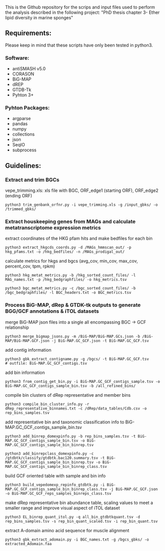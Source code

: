 This is the Github repository for the scrips and input files used to perform the analysis described in the following project: "PhD thesis chapter 3- Ether lipid diversity in marine sponges"

## Requirements:

Please keep in mind that these scripts have only been tested in python3.

### Software:

- antiSMASH v5.0
- CORASON
- BiG-MAP
- dREP
- GTDB-Tk
- Pyhton 3+

### Pyhton Packages:

- argparse
- pandas
- numpy
- collections
- json
- SeqIO
- subprocess


## Guidelines:

### Extract and trim BGCs
vepe_trimming.xls: xls file with BGC, ORF_edge1 (starting ORF), ORF_edge2 (ending ORF)
```
python3 trim_genbank_orfnr.py -i vepe_trimming.xls -g /input_gbks/ -o /trimmed_gbks/
```


### Extract houskeeping genes from MAGs and calculate metatranscriptome expression metrics

extract coordinates of the HKG pfam hits and make bedfiles for each bin
```
python3 extract_hkgcds_coords.py -d /MAGs_hmmscan_out/ -p hkg_pfams.txt -o /hkg_bedfiles/ -n /MAGs_prodigal_out/
```

calculate metrics for hkgs and bgcs (avg_cov, min_cov, max_cov, percent_cov, tpm, rpkm)
```
python3 hkg_metat_metrics.py -b /hkg_sorted_count_files/ -l MAG_names.txt -p /hkg_bedgraphfiles/ -o hkg_metrics.tsv
```
```
python3 bgc_metat_metrics.py -c /bgc_sorted_count_files/ -b /bgc_bedgraphfiles/ -l BGC_headers.txt -o BGC_metrics.tsv
```

### Process BiG-MAP, dRep & GTDK-tk outputs to generate BGG/GCF annotations & iTOL datasets

merge BiG-MAP json files into a single all encompassing BGC -> GCF relationship
```
python3 merge_bigmap_jsons.py -m /BiG-MAP/BiG-MAP.GCs.json -b /BiG-MAP/BiG-MAP.GCF.json -j BiG-MAP.GC_GCF.json -t BiG-MAP.GC_GCF.tsv
```

add contig information
```
python3 gbk_extract_contigname.py -g /bgcs/ -t BiG-MAP.GC_GCF.tsv
# outfile: BiG-MAP.GC_GCF_contigs.tsv
```

add bin information
```
python3 from_contig_get_bin.py -i BiG-MAP.GC_GCF_contigs_sample.tsv -o BiG-MAP.GC_GCF_contigs_sample_bin.tsv -b /all_refined_bins/
```

compile bin clusters of dRep representative and member bins
```
python3 compile_bin_cluster_info.py -r dRep_representative_binnames.txt -c /dRep/data_tables/Cdb.csv -o rep_bins_samples.tsv
```

add representative bin and taxonomic classification info to  BiG-MAP.GC_GCF_contigs_sample_bin.tsv
```
python3 add_binrep_domexpinfo.py -b rep_bins_samples.tsv -t BiG-MAP.GC_GCF_contigs_sample_bin.tsv -o BiG-MAP.GC_GCF_contigs_sample_bin_binrep.tsv
```
```
python3 add_binrepclass_domexpinfo.py -c /gtdbtk/classify/gtdbtk.bac120.summary.tsv -t BiG-MAP.GC_GCF_contigs_sample_bin_binrep.tsv -o BiG-MAP.GC_GCF_contigs_sample_bin_binrep_class.tsv
```

build GCF oriented table with sample and bin info
```
python3 build_vepedomexp_repinfo_gtdbtk.py -i BiG-MAP.GC_GCF_contigs_sample_bin_binrep_class.tsv -j BiG-MAP.GC_GCF.json -o BiG-MAP.GC_GCF_reps_samples_binreps_class.tsv
```

make dRep representative bin abundance table, scaling values to meet a smaller range and improve visual aspect of iTOL dataset
```
python3 EL_binrep_quant_itol.py -q all_bin_gtdbtkquant.tsv -d rep_bins_samples.tsv -s rep_bin_quant_scaled.tsv -i rep_bin_quant.tsv
```

extract A-domain amino acid sequence for muscle alignment
```
python3 gbk_extract_adomain.py -i BGC_names.txt -g /bgcs_gbks/ -o extracted_Adomain.faa
```

